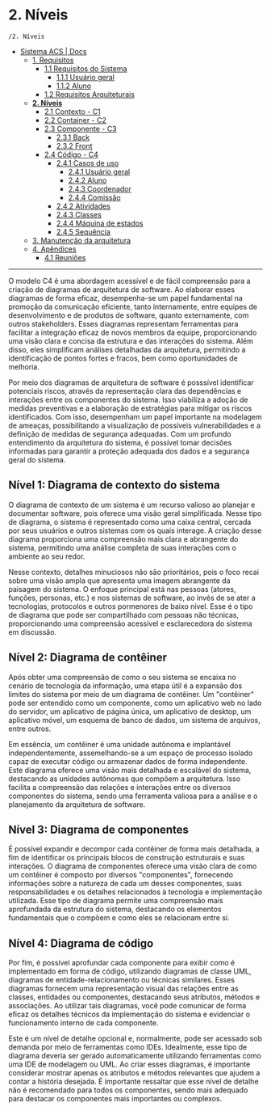 # 2. Níveis

`/2. Níveis`

* [Sistema ACS | Docs](../README.md)
  * [1. Requisitos](../1.%20Requisitos/README.md)
    * [1.1 Requisitos do Sistema](../1.%20Requisitos/1.1%20Requisitos%20do%20Sistema/README.md)
      * [1.1.1 Usuário geral](../1.%20Requisitos/1.1%20Requisitos%20do%20Sistema/1.1.1%20Usu%C3%A1rio%20geral/README.md)
      * [1.1.2 Aluno](../1.%20Requisitos/1.1%20Requisitos%20do%20Sistema/1.1.2%20Aluno/README.md)
    * [1.2 Requisitos Arquiteturais](../1.%20Requisitos/1.2%20Requisitos%20Arquiteturais/README.md)
  * [**2. Níveis**](../2.%20N%C3%ADveis/README.md)
    * [2.1 Contexto - C1](../2.%20N%C3%ADveis/2.1%20Contexto%20-%20C1/README.md)
    * [2.2 Container - C2](../2.%20N%C3%ADveis/2.2%20Container%20-%20C2/README.md)
    * [2.3 Componente - C3](../2.%20N%C3%ADveis/2.3%20Componente%20-%20C3/README.md)
      * [2.3.1 Back](../2.%20N%C3%ADveis/2.3%20Componente%20-%20C3/2.3.1%20Back/README.md)
      * [2.3.2 Front](../2.%20N%C3%ADveis/2.3%20Componente%20-%20C3/2.3.2%20Front/README.md)
    * [2.4 Código - C4](../2.%20N%C3%ADveis/2.4%20C%C3%B3digo%20-%20C4/README.md)
      * [2.4.1 Casos de uso](../2.%20N%C3%ADveis/2.4%20C%C3%B3digo%20-%20C4/2.4.1%20Casos%20de%20uso/README.md)
        * [2.4.1 Usuário geral](../2.%20N%C3%ADveis/2.4%20C%C3%B3digo%20-%20C4/2.4.1%20Casos%20de%20uso/2.4.1%20Usu%C3%A1rio%20geral/README.md)
        * [2.4.2 Aluno](../2.%20N%C3%ADveis/2.4%20C%C3%B3digo%20-%20C4/2.4.1%20Casos%20de%20uso/2.4.2%20Aluno/README.md)
        * [2.4.3 Coordenador](../2.%20N%C3%ADveis/2.4%20C%C3%B3digo%20-%20C4/2.4.1%20Casos%20de%20uso/2.4.3%20Coordenador/README.md)
        * [2.4.4 Comissão](../2.%20N%C3%ADveis/2.4%20C%C3%B3digo%20-%20C4/2.4.1%20Casos%20de%20uso/2.4.4%20Comiss%C3%A3o/README.md)
      * [2.4.2 Atividades](../2.%20N%C3%ADveis/2.4%20C%C3%B3digo%20-%20C4/2.4.2%20Atividades/README.md)
      * [2.4.3 Classes](../2.%20N%C3%ADveis/2.4%20C%C3%B3digo%20-%20C4/2.4.3%20Classes/README.md)
      * [2.4.4 Máquina de estados](../2.%20N%C3%ADveis/2.4%20C%C3%B3digo%20-%20C4/2.4.4%20M%C3%A1quina%20de%20estados/README.md)
      * [2.4.5 Sequência](../2.%20N%C3%ADveis/2.4%20C%C3%B3digo%20-%20C4/2.4.5%20Sequ%C3%AAncia/README.md)
  * [3. Manutenção da arquitetura](../3.%20Manuten%C3%A7%C3%A3o%20da%20arquitetura/README.md)
  * [4. Apêndices](../4.%20Ap%C3%AAndices/README.md)
    * [4.1 Reuniões](../4.%20Ap%C3%AAndices/4.1%20Reuni%C3%B5es/README.md)

---

O modelo C4 é uma abordagem acessível e de fácil compreensão para a criação de diagramas de arquitetura de software. 
Ao elaborar esses diagramas de forma eficaz, desempenha-se um papel fundamental na promoção da comunicação 
eficiente, tanto internamente, entre equipes de desenvolvimento e de produtos de software, quanto externamente, com 
outros stakeholders. Esses diagramas representam ferramentas para facilitar a integração eficaz de novos membros da equipe,
proporcionando uma visão clara e concisa da estrutura e das interações do sistema. Além disso, eles simplificam análises
detalhadas da arquitetura, permitindo a identificação de pontos fortes e fracos, bem como oportunidades de melhoria.

Por meio dos diagramas de arquitetura de software é posssível identificar potenciais riscos, através da representação 
clara das dependências e interações entre os componentes do sistema. Isso viabiliza a adoção de medidas preventivas e a 
elaboração de estratégias para mitigar os riscos identificados. Com isso, desempenham um papel importante na modelagem 
de ameaças, possibilitando a visualização de possíveis vulnerabilidades e a definição de medidas de segurança adequadas.
Com um profundo entendimento da arquitetura do sistema, é possível tomar decisões informadas para garantir a proteção 
adequada dos dados e a segurança geral do sistema.

## Nível 1: Diagrama de contexto do sistema
O diagrama de contexto de um sistema é um recurso valioso ao planejar e documentar software, pois oferece uma visão geral
simplificada. Nesse tipo de diagrama, o sistema é representado como uma caixa central, cercada por seus usuários e outros
sistemas com os quais interage. A criação desse diagrama proporciona uma compreensão mais clara e abrangente do sistema,
permitindo uma análise completa de suas interações com o ambiente ao seu redor.

Nesse contexto, detalhes minuciosos não são prioritários, pois o foco recai sobre uma visão ampla que apresenta uma 
imagem abrangente da paisagem do sistema. O enfoque principal está nas pessoas (atores, funções, personas, etc.) e nos 
sistemas de software, ao invés de se ater a tecnologias, protocolos e outros pormenores de baixo nível. Esse é o tipo 
de diagrama que pode ser compartilhado com pessoas não técnicas, proporcionando uma compreensão acessível e esclarecedora
do sistema em discussão.

## Nível 2: Diagrama de contêiner
Após obter uma compreensão de como o seu sistema se encaixa no cenário de tecnologia da informação, uma etapa útil é a 
expansão dos limites do sistema por meio de um diagrama de contêiner. Um "contêiner" pode ser entendido como um componente,
como um aplicativo web no lado do servidor, um aplicativo de página única, um aplicativo de desktop, um aplicativo móvel,
um esquema de banco de dados, um sistema de arquivos, entre outros. 

Em essência, um contêiner é uma unidade autônoma e implantável independentemente, assemelhando-se a um espaço de processo
isolado capaz de executar código ou armazenar dados de forma independente. Este diagrama oferece uma visão mais detalhada
e escalável do sistema, destacando as unidades autônomas que compõem a arquitetura. Isso facilita a compreensão das relações
e interações entre os diversos componentes do sistema, sendo uma ferramenta valiosa para a análise e o planejamento da 
arquitetura de software.


## Nível 3: Diagrama de componentes
É possível expandir e decompor cada contêiner de forma mais detalhada, a fim de identificar os principais blocos de 
construção estruturais e suas interações. O diagrama de componentes oferece uma visão clara de como um contêiner é 
composto por diversos "componentes", fornecendo informações sobre a natureza de cada um desses componentes, suas 
responsabilidades e os detalhes relacionados à tecnologia e implementação utilizada. Esse tipo de diagrama permite uma 
compreensão mais aprofundada da estrutura do sistema, destacando os elementos fundamentais que o compõem e como eles 
se relacionam entre si.

## Nível 4: Diagrama de código
Por fim, é possível aprofundar cada componente para exibir como é implementado em forma de código, utilizando diagramas 
de classe UML, diagramas de entidade-relacionamento ou técnicas similares. Esses diagramas fornecem uma representação 
visual das relações entre as classes, entidades ou componentes, destacando seus atributos, métodos e associações. 
Ao utilizar tais diagramas, você pode comunicar de forma eficaz os detalhes técnicos da implementação do sistema e 
evidenciar o funcionamento interno de cada componente.

Este é um nível de detalhe opcional e, normalmente, pode ser acessado sob demanda por meio de ferramentas como IDEs.
Idealmente, esse tipo de diagrama deveria ser gerado automaticamente utilizando ferramentas como uma IDE de modelagem 
ou UML. Ao criar esses diagramas, é importante considerar mostrar apenas os atributos e métodos relevantes que ajudem a
contar a história desejada. É importante ressaltar que esse nível de detalhe não é recomendado para todos os componentes,
sendo mais adequado para destacar os componentes mais importantes ou complexos.